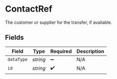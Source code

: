 # ContactRef

The customer or supplier for the transfer, if available.


## Fields

| Field              | Type               | Required           | Description        |
| ------------------ | ------------------ | ------------------ | ------------------ |
| `dataType`         | *string*           | :heavy_minus_sign: | N/A                |
| `id`               | *string*           | :heavy_check_mark: | N/A                |